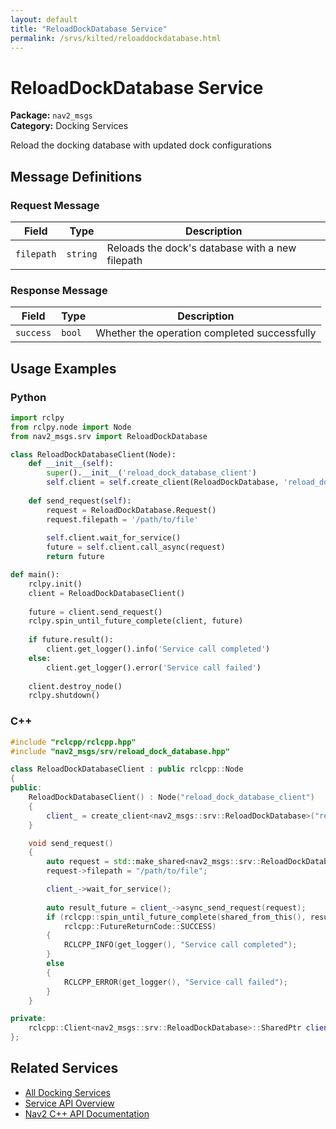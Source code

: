 ```yaml
---
layout: default
title: "ReloadDockDatabase Service"
permalink: /srvs/kilted/reloaddockdatabase.html
---
```


# ReloadDockDatabase Service

**Package:** `nav2_msgs`  
**Category:** Docking Services

Reload the docking database with updated dock configurations

## Message Definitions

### Request Message

| Field | Type | Description |
|-------|------|-------------|
| `filepath` | `string` | Reloads the dock's database with a new filepath |


### Response Message

| Field | Type | Description |
|-------|------|-------------|
| `success` | `bool` | Whether the operation completed successfully |



## Usage Examples

### Python

```python
import rclpy
from rclpy.node import Node
from nav2_msgs.srv import ReloadDockDatabase

class ReloadDockDatabaseClient(Node):
    def __init__(self):
        super().__init__('reload_dock_database_client')
        self.client = self.create_client(ReloadDockDatabase, 'reload_dock_database')
        
    def send_request(self):
        request = ReloadDockDatabase.Request()
        request.filepath = '/path/to/file'
        
        self.client.wait_for_service()
        future = self.client.call_async(request)
        return future

def main():
    rclpy.init()
    client = ReloadDockDatabaseClient()
    
    future = client.send_request()
    rclpy.spin_until_future_complete(client, future)
    
    if future.result():
        client.get_logger().info('Service call completed')
    else:
        client.get_logger().error('Service call failed')
        
    client.destroy_node()
    rclpy.shutdown()
```

### C++

```cpp
#include "rclcpp/rclcpp.hpp"
#include "nav2_msgs/srv/reload_dock_database.hpp"

class ReloadDockDatabaseClient : public rclcpp::Node
{
public:
    ReloadDockDatabaseClient() : Node("reload_dock_database_client")
    {
        client_ = create_client<nav2_msgs::srv::ReloadDockDatabase>("reload_dock_database");
    }

    void send_request()
    {
        auto request = std::make_shared<nav2_msgs::srv::ReloadDockDatabase::Request>();
        request->filepath = "/path/to/file";

        client_->wait_for_service();
        
        auto result_future = client_->async_send_request(request);
        if (rclcpp::spin_until_future_complete(shared_from_this(), result_future) ==
            rclcpp::FutureReturnCode::SUCCESS)
        {
            RCLCPP_INFO(get_logger(), "Service call completed");
        }
        else
        {
            RCLCPP_ERROR(get_logger(), "Service call failed");
        }
    }

private:
    rclcpp::Client<nav2_msgs::srv::ReloadDockDatabase>::SharedPtr client_;
};
```

## Related Services

- [All Docking Services](/srvs/kilted/index.html#docking-services)
- [Service API Overview](/srvs/kilted/index.html)
- [Nav2 C++ API Documentation](/kilted/html/index.html)
